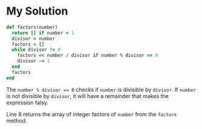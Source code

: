# My Solution

```ruby
def factors(number)
  return [] if number < 1
  divisor = number
  factors = []
  while divisor != 0
    factors << number / divisor if number % divisor == 0
    divisor -= 1
  end
  factors
end
```

The `number % divisor == 0` checks if `number` is divisible by `divisor`. If `number` is not divisible by `divisor`, it will have a remainder that makes the expression falsy.

Line 8 returns the array of integer factors of `number` from the `factors` method.
